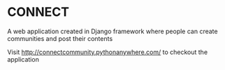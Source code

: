 # CONNECT
A web application created in Django framework where people can create communities and post their contents

Visit http://connectcommunity.pythonanywhere.com/ to checkout the application
